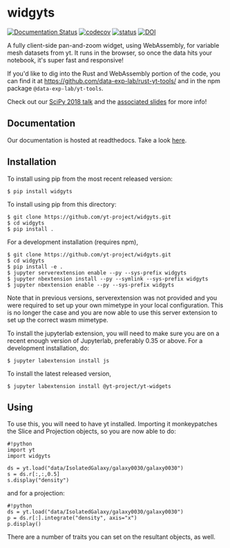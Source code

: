 widgyts
===============================

[![Documentation
Status](https://readthedocs.org/projects/widgyts/badge/?version=latest)](https://widgyts.readthedocs.io/en/latest/?badge=latest)
[![codecov](https://codecov.io/gh/yt-project/widgyts/branch/master/graph/badge.svg)](https://codecov.io/gh/yt-project/widgyts)
[![status](https://joss.theoj.org/papers/f86e07ce58fe8bb24d928943663d2751/status.svg)](https://joss.theoj.org/papers/f86e07ce58fe8bb24d928943663d2751)
[![DOI](https://zenodo.org/badge/124116100.svg)](https://zenodo.org/badge/latestdoi/124116100)


A fully client-side pan-and-zoom widget, using WebAssembly, for variable mesh
datasets from yt.  It runs in the browser, so once the data hits your notebook,
it's super fast and responsive!

If you'd like to dig into the Rust and WebAssembly portion of the code, you can
find it at https://github.com/data-exp-lab/rust-yt-tools/ and in the npm
package `@data-exp-lab/yt-tools`.

Check out our [SciPy 2018 talk](https://www.youtube.com/watch?v=5dl_m_6T2bU)
and the [associated slides](https://munkm.github.io/2018-07-13-scipy/) for more info!

Documentation
-------------

Our documentation is hosted at readthedocs. Take a look
[here](https://widgyts.readthedocs.io/en/latest/).

Installation
------------

To install using pip from the most recent released version:

    $ pip install widgyts

To install using pip from this directory:

    $ git clone https://github.com/yt-project/widgyts.git
    $ cd widgyts
    $ pip install .

For a development installation (requires npm),

    $ git clone https://github.com/yt-project/widgyts.git
    $ cd widgyts
    $ pip install -e .
    $ jupyter serverextension enable --py --sys-prefix widgyts
    $ jupyter nbextension install --py --symlink --sys-prefix widgyts
    $ jupyter nbextension enable --py --sys-prefix widgyts

Note that in previous versions, serverextension was not provided and you were
required to set up your own mimetype in your local configuration.  This is no
longer the case and you are now able to use this server extension to set up the
correct wasm mimetype.

To install the jupyterlab extension, you will need to make sure you are on a
recent enough version of Jupyterlab, preferably 0.35 or above.  For a
development installation, do:

    $ jupyter labextension install js

To install the latest released version,

    $ jupyter labextension install @yt-project/yt-widgets

Using
-----

To use this, you will need to have yt installed.  Importing it monkeypatches
the Slice and Projection objects, so you are now able to do:

```
#!python
import yt
import widgyts

ds = yt.load("data/IsolatedGalaxy/galaxy0030/galaxy0030")
s = ds.r[:,:,0.5]
s.display("density")
```

and for a projection:

```
#!python
ds = yt.load("data/IsolatedGalaxy/galaxy0030/galaxy0030")
p = ds.r[:].integrate("density", axis="x")
p.display()
```

There are a number of traits you can set on the resultant objects, as well.

